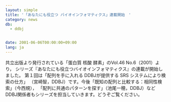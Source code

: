 ```yaml
---
layout: simple
title: '「あなたにも役立つ バイオインフォマティクス」連載開始　'
category: news
db:
  - ddbj


date: 2001-06-06T00:00:00+09:00
lang: ja
---
```


共立出版より発行されている「蛋白質 核酸 酵素」のVol.46 No.6（2001）より， シリーズ『あなたにも役立つバイオインフォマティクス』の連載が開始しました。 第１回は「配列を手に入れる DDBJが提供する SRS システムにより検索の仕方」 （宮崎智，DDBJ）です。今後「既知の配列と比較する：相同性検索」（今西規）， 「配列に共通のパターンを探す」（池尾一穂，DDBJ）などDDBJ関係者もシリーズを担当していきます。どうぞご覧ください。
